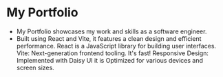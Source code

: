 # My Portfolio
- My Portfolio showcases my work and skills as a software engineer.
- Built using React and Vite, it features a clean design and efficient performance.
React is a JavaScript library for building user interfaces.
Vite: Next-generation frontend tooling. It's fast!
Responsive Design: Implemented with Daisy UI it is Optimized for various devices and screen sizes.
